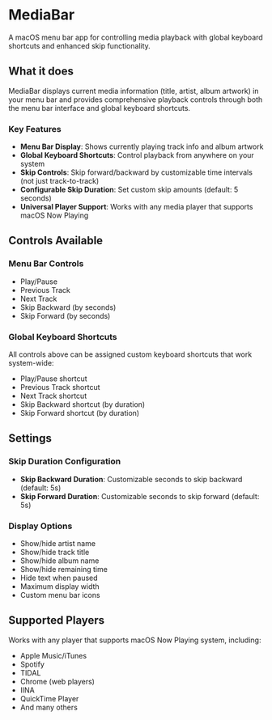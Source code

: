 # MediaBar

A macOS menu bar app for controlling media playback with global keyboard shortcuts and enhanced skip functionality.

## What it does

MediaBar displays current media information (title, artist, album artwork) in your menu bar and provides comprehensive playback controls through both the menu bar interface and global keyboard shortcuts.

### Key Features

- **Menu Bar Display**: Shows currently playing track info and album artwork
- **Global Keyboard Shortcuts**: Control playback from anywhere on your system
- **Skip Controls**: Skip forward/backward by customizable time intervals (not just track-to-track)
- **Configurable Skip Duration**: Set custom skip amounts (default: 5 seconds)
- **Universal Player Support**: Works with any media player that supports macOS Now Playing

## Controls Available

### Menu Bar Controls
- Play/Pause
- Previous Track
- Next Track
- Skip Backward (by seconds)
- Skip Forward (by seconds)

### Global Keyboard Shortcuts
All controls above can be assigned custom keyboard shortcuts that work system-wide:
- Play/Pause shortcut
- Previous Track shortcut  
- Next Track shortcut
- Skip Backward shortcut (by duration)
- Skip Forward shortcut (by duration)

## Settings

### Skip Duration Configuration
- **Skip Backward Duration**: Customizable seconds to skip backward (default: 5s)
- **Skip Forward Duration**: Customizable seconds to skip forward (default: 5s)

### Display Options
- Show/hide artist name
- Show/hide track title
- Show/hide album name
- Show/hide remaining time
- Hide text when paused
- Maximum display width
- Custom menu bar icons

## Supported Players

Works with any player that supports macOS Now Playing system, including:
- Apple Music/iTunes
- Spotify
- TIDAL
- Chrome (web players)
- IINA
- QuickTime Player
- And many others

